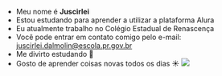 - Meu nome é **Juscirlei** 
- Estou estudando para aprender a utilizar a plataforma Alura
- Eu atualmente trabalho no Colégio Estadual de Renascença
- Você pode entrar em contato comigo pelo e-mail: juscirlei.dalmolin@escola.pr.gov.br
- Me divirto estudando 💙
- Gosto de aprender coisas novas todos os dias ☀️
![](https://tenor.com/pt-PT/view/puss-in-boots-cute-eyes-gif-14622719)
